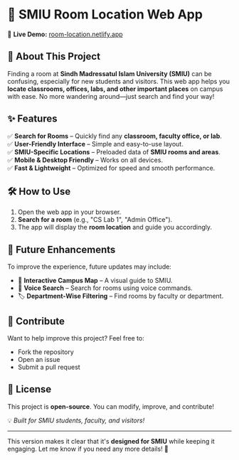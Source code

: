 # 🏫 SMIU Room Location Web App  

🚀 **Live Demo:** [room-location.netlify.app](https://room-location.netlify.app/)  

## 📌 About This Project  
Finding a room at **Sindh Madressatul Islam University (SMIU)** can be confusing, especially for new students and visitors. This web app helps you **locate classrooms, offices, labs, and other important places** on campus with ease. No more wandering around—just search and find your way!  

## ✨ Features  
✅ **Search for Rooms** – Quickly find any **classroom, faculty office, or lab**.  
✅ **User-Friendly Interface** – Simple and easy-to-use layout.  
✅ **SMIU-Specific Locations** – Preloaded data of **SMIU rooms and areas**.  
✅ **Mobile & Desktop Friendly** – Works on all devices.  
✅ **Fast & Lightweight** – Optimized for speed and smooth performance.  


## 🛠️ How to Use  
1. Open the web app in your browser.  
2. **Search for a room** (e.g., "CS Lab 1", "Admin Office").  
3. The app will display the **room location** and guide you accordingly.  

## 🚀 Future Enhancements  
To improve the experience, future updates may include:  
- 📍 **Interactive Campus Map** – A visual guide to SMIU.  
- 🎤 **Voice Search** – Search for rooms using voice commands.  
- 🏷️ **Department-Wise Filtering** – Find rooms by faculty or department.  

## 📢 Contribute  
Want to help improve this project? Feel free to:  
- Fork the repository  
- Open an issue  
- Submit a pull request  

## 📜 License  
This project is **open-source**. You can modify, improve, and contribute!  

💡 *Built for SMIU students, faculty, and visitors!*  

---

This version makes it clear that it's **designed for SMIU** while keeping it engaging. Let me know if you need any more details! 🚀
